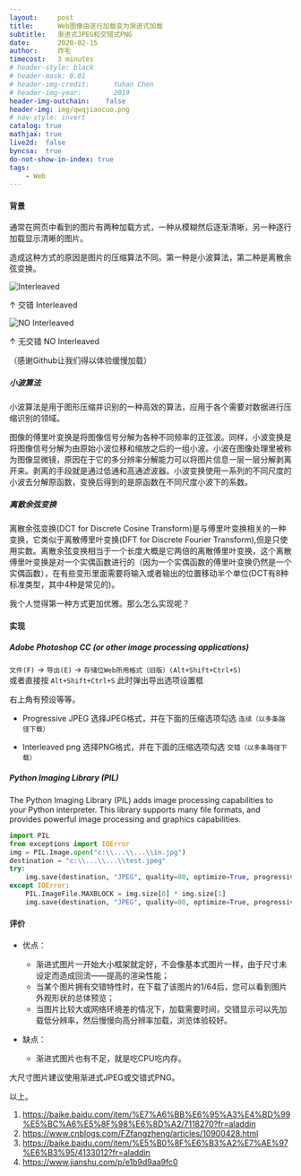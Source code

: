 ```yaml
---
layout:     post
title:      Web图像由逐行加载变为渐进式加载
subtitle:   渐进式JPEG和交错式PNG
date:       2020-02-15
author:     炸毛
timecost:   3 minutes
# header-style: black
# header-mask: 0.01
# header-img-credit:      Yuhan Chen
# header-img-year:        2019 
header-img-outchain:    false
header-img: img/qwqjiaocuo.png
# nav-style: invert
catalog: true
mathjax: true
live2d:  false
byncsa:  true
do-not-show-in-index: true
tags:
    - Web
---
```


#### 背景

通常在网页中看到的图片有两种加载方式，一种从模糊然后逐渐清晰，另一种逐行加载显示清晰的图片。

造成这种方式的原因是图片的压缩算法不同。第一种是小波算法，第二种是离散余弦变换。

![Interleaved](/img/qwqjiaocuo.png)

↑ 交错 Interleaved

![NO Interleaved](/img/qwqnojiaocuo.png)

↑ 无交错 NO Interleaved

（感谢Github让我们得以体验缓慢加载）

##### 小波算法

小波算法是用于图形压缩并识别的一种高效的算法，应用于各个需要对数据进行压缩识别的领域。 

图像的傅里叶变换是将图像信号分解为各种不同频率的正弦波。同样，小波变换是将图像信号分解为由原始小波位移和缩放之后的一组小波。小波在图像处理里被称为图像显微镜，原因在于它的多分辨率分解能力可以将图片信息一层一层分解剥离开来。剥离的手段就是通过低通和高通滤波器。小波变换使用一系列的不同尺度的小波去分解原函数，变换后得到的是原函数在不同尺度小波下的系数。

##### 离散余弦变换

离散余弦变换(DCT for Discrete Cosine Transform)是与傅里叶变换相关的一种变换，它类似于离散傅里叶变换(DFT for Discrete Fourier Transform),但是只使用实数。离散余弦变换相当于一个长度大概是它两倍的离散傅里叶变换，这个离散傅里叶变换是对一个实偶函数进行的（因为一个实偶函数的傅里叶变换仍然是一个实偶函数），在有些变形里面需要将输入或者输出的位置移动半个单位(DCT有8种标准类型，其中4种是常见的)。

我个人觉得第一种方式更加优雅。那么怎么实现呢？

#### 实现

##### Adobe Photoshop CC (or other image processing applications)

`文件(F)` -> `导出(E)` -> `存储位Web所用格式（旧版）(Alt+Shift+Ctrl+S)`  
或者直接按 `Alt+Shift+Ctrl+S` 此时弹出导出选项设置框

右上角有预设等等。 

- Progressive JPEG
选择JPEG格式，并在下面的压缩选项勾选 `连续（以多条路径下载）`

- Interleaved png
选择PNG格式，并在下面的压缩选项勾选 `交错（以多条路径下载）`

##### Python Imaging Library (PIL)

The Python Imaging Library (PIL) adds image processing capabilities to your Python interpreter. This library supports many file formats, and provides powerful image processing and graphics capabilities.

```python
import PIL
from exceptions import IOError
img = PIL.Image.open("c:\\...\\...\\in.jpg")
destination = "c:\\...\\...\\test.jpeg"
try:
    img.save(destination, "JPEG", quality=80, optimize=True, progressive=True)
except IOError:
    PIL.ImageFile.MAXBLOCK = img.size[0] * img.size[1]
    img.save(destination, "JPEG", quality=80, optimize=True, progressive=True)
```

#### 评价

- 优点：
  - 渐进式图片一开始大小框架就定好，不会像基本式图片一样，由于尺寸未设定而造成回流——提高的渲染性能；
  - 当某个图片拥有交错特性时，在下载了该图片的1/64后，您可以看到图片外观形状的总体预览；
  - 当图片比较大或网络环境差的情况下，加载需要时间，交错显示可以先加载低分辨率，然后慢慢向高分辨率加载，浏览体验较好。

- 缺点：
  - 渐进式图片也有不足，就是吃CPU吃内存。

大尺寸图片建议使用渐进式JPEG或交错式PNG。  

以上。

1. <https://baike.baidu.com/item/%E7%A6%BB%E6%95%A3%E4%BD%99%E5%BC%A6%E5%8F%98%E6%8D%A2/7118270?fr=aladdin>
2. <https://www.cnblogs.com/FZfangzheng/articles/10900428.html>
3. <https://baike.baidu.com/item/%E5%B0%8F%E6%B3%A2%E7%AE%97%E6%B3%95/4133012?fr=aladdin>
4. <https://www.jianshu.com/p/e1b9d9aa9fc0>